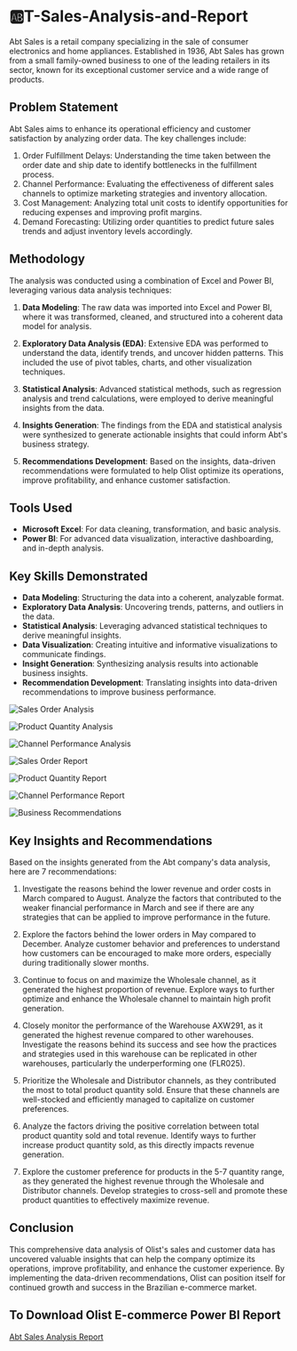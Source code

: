 # 🆎T-Sales-Analysis-and-Report
Abt Sales is a retail company specializing in the sale of consumer electronics and home appliances. Established in 1936, Abt Sales has grown from a small family-owned business to one of the leading retailers in its sector, known for its exceptional customer service and a wide range of products. 

## Problem Statement
Abt Sales aims to enhance its operational efficiency and customer satisfaction by analyzing order data. The key challenges include:

1. Order Fulfillment Delays: Understanding the time taken between the order date and ship date to identify bottlenecks in the fulfillment process.
2. Channel Performance: Evaluating the effectiveness of different sales channels to optimize marketing strategies and inventory allocation.
3. Cost Management: Analyzing total unit costs to identify opportunities for reducing expenses and improving profit margins.
4. Demand Forecasting: Utilizing order quantities to predict future sales trends and adjust inventory levels accordingly.

## Methodology
The analysis was conducted using a combination of Excel and Power BI, leveraging various data analysis techniques:

1. **Data Modeling**: The raw data was imported into Excel and Power BI, where it was transformed, cleaned, and structured into a coherent data model for analysis.

2. **Exploratory Data Analysis (EDA)**: Extensive EDA was performed to understand the data, identify trends, and uncover hidden patterns. This included the use of pivot tables, charts, and other visualization techniques.

3. **Statistical Analysis**: Advanced statistical methods, such as regression analysis and trend calculations, were employed to derive meaningful insights from the data.

4. **Insights Generation**: The findings from the EDA and statistical analysis were synthesized to generate actionable insights that could inform Abt's business strategy.

5. **Recommendations Development**: Based on the insights, data-driven recommendations were formulated to help Olist optimize its operations, improve profitability, and enhance customer satisfaction.

## Tools Used
- **Microsoft Excel**: For data cleaning, transformation, and basic analysis.
- **Power BI**: For advanced data visualization, interactive dashboarding, and in-depth analysis.

## Key Skills Demonstrated
- **Data Modeling**: Structuring the data into a coherent, analyzable format.
- **Exploratory Data Analysis**: Uncovering trends, patterns, and outliers in the data.
- **Statistical Analysis**: Leveraging advanced statistical techniques to derive meaningful insights.
- **Data Visualization**: Creating intuitive and informative visualizations to communicate findings.
- **Insight Generation**: Synthesizing analysis results into actionable business insights.
- **Recommendation Development**: Translating insights into data-driven recommendations to improve business performance.

![Sales Order Analysis](https://github.com/segunumoru1/Abt-Sales-Analysis-and-Report/blob/main/Abt%20Sales%20Analysis%20Report-images-0.jpg)

![Product Quantity Analysis](https://github.com/segunumoru1/Abt-Sales-Analysis-and-Report/blob/main/Abt%20Sales%20Analysis%20Report-images-1.jpg)

![Channel Performance Analysis](https://github.com/segunumoru1/Abt-Sales-Analysis-and-Report/blob/main/Abt%20Sales%20Analysis%20Report-images-2.jpg)

![Sales Order Report](https://github.com/segunumoru1/Abt-Sales-Analysis-and-Report/blob/main/Abt%20Sales%20Analysis%20Report-images-3.jpg)

![Product Quantity Report](https://github.com/segunumoru1/Abt-Sales-Analysis-and-Report/blob/main/Abt%20Sales%20Analysis%20Report-images-4.jpg)

![Channel Performance Report](https://github.com/segunumoru1/Abt-Sales-Analysis-and-Report/blob/main/Abt%20Sales%20Analysis%20Report-images-5.jpg)

![Business Recommendations](https://github.com/segunumoru1/Abt-Sales-Analysis-and-Report/blob/main/Abt%20Sales%20Analysis%20Report-images-6.jpg)


## Key Insights and Recommendations

Based on the insights generated from the Abt company's data analysis, here are 7 recommendations:

1. Investigate the reasons behind the lower revenue and order costs in March compared to August. Analyze the factors that contributed to the weaker financial performance in March and see if there are any strategies that can be applied to improve performance in the future.

2. Explore the factors behind the lower orders in May compared to December. Analyze customer behavior and preferences to understand how customers can be encouraged to make more orders, especially during traditionally slower months.

3. Continue to focus on and maximize the Wholesale channel, as it generated the highest proportion of revenue. Explore ways to further optimize and enhance the Wholesale channel to maintain high profit generation.

4. Closely monitor the performance of the Warehouse AXW291, as it generated the highest revenue compared to other warehouses. Investigate the reasons behind its success and see how the practices and strategies used in this warehouse can be replicated in other warehouses, particularly the underperforming one (FLR025).

5. Prioritize the Wholesale and Distributor channels, as they contributed the most to total product quantity sold. Ensure that these channels are well-stocked and efficiently managed to capitalize on customer preferences.

6. Analyze the factors driving the positive correlation between total product quantity sold and total revenue. Identify ways to further increase product quantity sold, as this directly impacts revenue generation.

7. Explore the customer preference for products in the 5-7 quantity range, as they generated the highest revenue through the Wholesale and Distributor channels. Develop strategies to cross-sell and promote these product quantities to effectively maximize revenue.

## Conclusion
This comprehensive data analysis of Olist's sales and customer data has uncovered valuable insights that can help the company optimize its operations, improve profitability, and enhance the customer experience. By implementing the data-driven recommendations, Olist can position itself for continued growth and success in the Brazilian e-commerce market.

## To Download Olist E-commerce Power BI Report
[Abt Sales Analysis Report]([https://drive.google.com/file/d/19LA9FN-tzAmjmOs3u_zDRRXwUqgiwj35/view?usp=drive_link])
